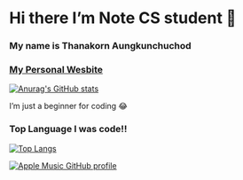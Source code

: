 # Hi there I’m Note CS student 👋
### My name is Thanakorn Aungkunchuchod 
### [My Personal Wesbite](https://rabbit-rabbitnote.vercel.app/)

[![Anurag's GitHub stats](https://github-readme-stats.vercel.app/api?username=Rabbitnote&show_icons=true&theme=jolly)]()

I’m just a beginner for coding 😂

### Top Language I was code!!
[![Top Langs](https://github-readme-stats.vercel.app/api/top-langs/?username=Rabbitnote&layout=compact&theme=jolly)]()

[![Apple Music GitHub profile](https://apple-music-github-profile.rayriffy.com/theme/light.svg?uid=001901.ec5e4c62f5e44b369153437781a3cdc7.1306)](https://github.com/rayriffy/apple-music-github-profile)
<!--
**Rabbitnote/Rabbitnote** is a ✨ _special_ ✨ repository because its `README.md` (this file) appears on your GitHub profile.

Here are some ideas to get you started:

- 🔭 I’m currently working on ...
- 🌱 I’m currently learning ...
- 👯 I’m looking to collaborate on ...
- 🤔 I’m looking for help with ...
- 💬 Ask me about ...
- 📫 How to reach me: ...
- 😄 Pronouns: ...
- ⚡ Fun fact: ...
-->
